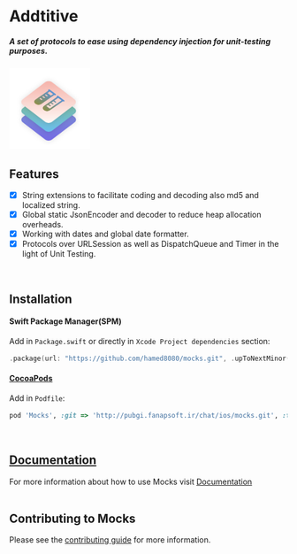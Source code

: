 # Addtitive

<h5>A set of protocols to ease using dependency injection for unit-testing purposes.</h5>

<p style='text-align: justify;'></p>
<img src="https://github.com/hamed8080/mocks/raw/main/images/icon.png"  width="146" height="146">

## Features

- [x] String extensions to facilitate coding and decoding also md5 and localized string.
- [x] Global static JsonEncoder and decoder to reduce heap allocation overheads.
- [x] Working with dates and global date formatter.
- [x] Protocols over URLSession as well as DispatchQueue and Timer in the light of Unit Testing. 
<br/>

## Installation

#### Swift Package Manager(SPM) 

Add in `Package.swift` or directly in `Xcode Project dependencies` section:

```swift
.package(url: "https://github.com/hamed8080/mocks.git", .upToNextMinor(from: "1.0.1")),
```

#### [CocoaPods](https://cocoapods.org) 

Add in `Podfile`:

```ruby
pod 'Mocks', :git => 'http://pubgi.fanapsoft.ir/chat/ios/mocks.git', :tag => '1.0.1'
```
<br/>

## [Documentation](https://hamed8080.github.io/mocks/mocks/documentation/mocks/)
For more information about how to use Mocks visit [Documentation](https://hamed8080.github.io/mocks/mocks/documentation/mocks/) 
<br/>
<br/>

## Contributing to Mocks
Please see the [contributing guide](/CONTRIBUTING.md) for more information.

<!-- Copyright (c) 2021-2022 Apple Inc and the Swift Project authors. All Rights Reserved. -->
